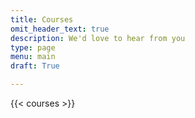 ```yaml
---
title: Courses
omit_header_text: true
description: We'd love to hear from you
type: page
menu: main
draft: True

---
```


{{< courses >}}
